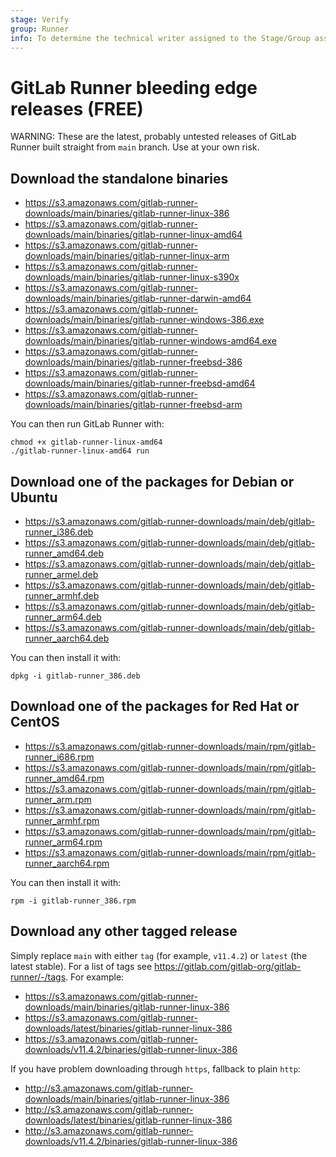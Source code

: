 ```yaml
---
stage: Verify
group: Runner
info: To determine the technical writer assigned to the Stage/Group associated with this page, see https://about.gitlab.com/handbook/engineering/ux/technical-writing/#assignments
---
```


# GitLab Runner bleeding edge releases **(FREE)**

WARNING:
These are the latest, probably untested releases of GitLab Runner built straight
from `main` branch. Use at your own risk.

## Download the standalone binaries

- <https://s3.amazonaws.com/gitlab-runner-downloads/main/binaries/gitlab-runner-linux-386>
- <https://s3.amazonaws.com/gitlab-runner-downloads/main/binaries/gitlab-runner-linux-amd64>
- <https://s3.amazonaws.com/gitlab-runner-downloads/main/binaries/gitlab-runner-linux-arm>
- <https://s3.amazonaws.com/gitlab-runner-downloads/main/binaries/gitlab-runner-linux-s390x>
- <https://s3.amazonaws.com/gitlab-runner-downloads/main/binaries/gitlab-runner-darwin-amd64>
- <https://s3.amazonaws.com/gitlab-runner-downloads/main/binaries/gitlab-runner-windows-386.exe>
- <https://s3.amazonaws.com/gitlab-runner-downloads/main/binaries/gitlab-runner-windows-amd64.exe>
- <https://s3.amazonaws.com/gitlab-runner-downloads/main/binaries/gitlab-runner-freebsd-386>
- <https://s3.amazonaws.com/gitlab-runner-downloads/main/binaries/gitlab-runner-freebsd-amd64>
- <https://s3.amazonaws.com/gitlab-runner-downloads/main/binaries/gitlab-runner-freebsd-arm>

You can then run GitLab Runner with:

```shell
chmod +x gitlab-runner-linux-amd64
./gitlab-runner-linux-amd64 run
```

## Download one of the packages for Debian or Ubuntu

- <https://s3.amazonaws.com/gitlab-runner-downloads/main/deb/gitlab-runner_i386.deb>
- <https://s3.amazonaws.com/gitlab-runner-downloads/main/deb/gitlab-runner_amd64.deb>
- <https://s3.amazonaws.com/gitlab-runner-downloads/main/deb/gitlab-runner_armel.deb>
- <https://s3.amazonaws.com/gitlab-runner-downloads/main/deb/gitlab-runner_armhf.deb>
- <https://s3.amazonaws.com/gitlab-runner-downloads/main/deb/gitlab-runner_arm64.deb>
- <https://s3.amazonaws.com/gitlab-runner-downloads/main/deb/gitlab-runner_aarch64.deb>

You can then install it with:

```shell
dpkg -i gitlab-runner_386.deb
```

## Download one of the packages for Red Hat or CentOS

- <https://s3.amazonaws.com/gitlab-runner-downloads/main/rpm/gitlab-runner_i686.rpm>
- <https://s3.amazonaws.com/gitlab-runner-downloads/main/rpm/gitlab-runner_amd64.rpm>
- <https://s3.amazonaws.com/gitlab-runner-downloads/main/rpm/gitlab-runner_arm.rpm>
- <https://s3.amazonaws.com/gitlab-runner-downloads/main/rpm/gitlab-runner_armhf.rpm>
- <https://s3.amazonaws.com/gitlab-runner-downloads/main/rpm/gitlab-runner_arm64.rpm>
- <https://s3.amazonaws.com/gitlab-runner-downloads/main/rpm/gitlab-runner_aarch64.rpm>

You can then install it with:

```shell
rpm -i gitlab-runner_386.rpm
```

## Download any other tagged release

Simply replace `main` with either `tag` (for example, `v11.4.2`) or `latest` (the latest
stable). For a list of tags see <https://gitlab.com/gitlab-org/gitlab-runner/-/tags>.
For example:

- <https://s3.amazonaws.com/gitlab-runner-downloads/main/binaries/gitlab-runner-linux-386>
- <https://s3.amazonaws.com/gitlab-runner-downloads/latest/binaries/gitlab-runner-linux-386>
- <https://s3.amazonaws.com/gitlab-runner-downloads/v11.4.2/binaries/gitlab-runner-linux-386>

If you have problem downloading through `https`, fallback to plain `http`:

- <http://s3.amazonaws.com/gitlab-runner-downloads/main/binaries/gitlab-runner-linux-386>
- <http://s3.amazonaws.com/gitlab-runner-downloads/latest/binaries/gitlab-runner-linux-386>
- <http://s3.amazonaws.com/gitlab-runner-downloads/v11.4.2/binaries/gitlab-runner-linux-386>
